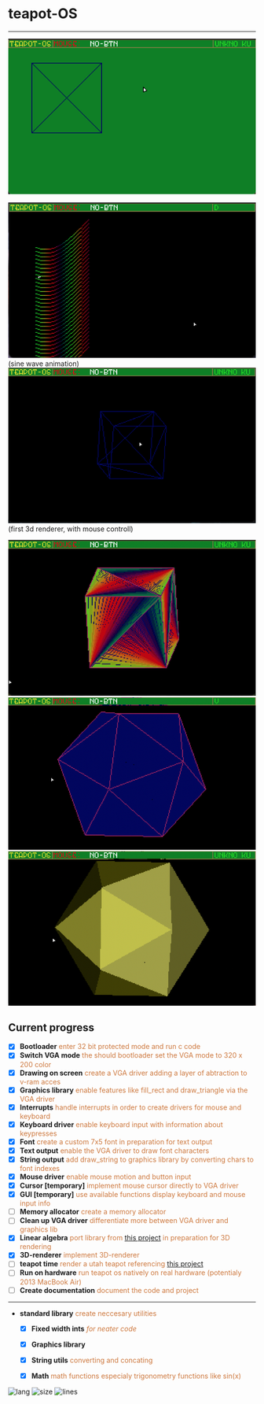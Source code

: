 # teapot-OS
---

![Application preview](https://github.com/BjorneEk/teapot-os/blob/master/docs/teapot-os-1.png)

![Application preview 2](https://github.com/BjorneEk/teapot-os/blob/master/docs/teapot-os-2.png)
(sine wave animation)
![Application preview 3](https://github.com/BjorneEk/teapot-os/blob/master/docs/teapot-os-3.png)
(first 3d renderer, with mouse controll)

![Application preview 4](https://github.com/BjorneEk/teapot-os/blob/master/docs/teapot-os-4.png)
![Application preview 5](https://github.com/BjorneEk/teapot-os/blob/master/docs/teapot-os-5.png)
![Application preview 6](https://github.com/BjorneEk/teapot-os/blob/master/docs/teapot-os-6.png)

## Current progress
- [x] **Bootloader** <span style="color:rgb(205, 120,62)"> enter 32 bit protected mode and run c code</span>
- [x] **Switch VGA mode** <span style="color:rgb(205, 120,62)">the should bootloader set the VGA mode to 320 x 200 color</span>
- [x] **Drawing on screen** <span style="color:rgb(205, 120,62)"> create a VGA driver adding a layer of abtraction to v-ram acces</span>
- [x] **Graphics library** <span style="color:rgb(205, 120,62)">enable features like fill_rect and draw_triangle via the VGA driver</span>
- [x] **Interrupts** <span style="color:rgb(205, 120,62)">handle interrupts in order to create drivers for mouse and keyboard</span>
- [x] **Keyboard driver** <span style="color:rgb(205, 120,62)"> enable keyboard input with information about keypresses</span>
- [x] **Font** <span style="color:rgb(205, 120,62)">create a custom 7x5 font in preparation for text output</span>
- [x] **Text output** <span style="color:rgb(205, 120,62)">enable the VGA driver to draw font characters</span>
- [x] **String output** <span style="color:rgb(205, 120,62)">add draw_string to graphics library  by converting chars to font indexes</span>
- [x] **Mouse driver** <span style="color:rgb(205, 120,62)">enable mouse motion and button input</span>
- [x] **Cursor [temporary]** <span style="color:rgb(205, 120,62)">implement mouse cursor directly to VGA driver</span>
- [x] **GUI [temporary]** <span style="color:rgb(205, 120,62)">use available functions display keyboard and mouse input info</span>
- [ ] **Memory allocator** <span style="color:rgb(205, 120,62)">create a memory allocator</span>
- [ ] **Clean up VGA driver** <span style="color:rgb(205, 120,62)"> differentiate more between VGA driver and graphics lib</span>
- [x] **Linear algebra** <span style="color:rgb(205, 120,62)"> port library from [this project](https://github.com/BjorneEk/3d-graphics) in preparation for 3D rendering</span>
- [x] **3D-renderer** <span style="color:rgb(205, 120,62)"> implement 3D-renderer </span>
- [ ] **teapot time** <span style="color:rgb(205, 120,62)"> render a utah teapot referencing [this project](https://github.com/BjorneEk/3d-graphics) </span>
- [ ] **Run on hardware** <span style="color:rgb(205, 120,62)"> run teapot os natively on real hardware (potentialy 2013 MacBook Air) </span>
- [ ] **Create documentation** <span style="color:rgb(205, 120,62)"> document the code and project</span>
---
- **standard library** <span style="color:rgb(205, 120,62)">create neccesary utilities</span>
	- [x] **Fixed width ints** <span style="color:rgb(205, 120,62)"> *for neater code* </span>
	- [x] **Graphics library** <span style="color:rgb(205, 120,62)"> </span>
	- [x] **String utils** <span style="color:rgb(205, 120,62)"> converting and concating </span>
	- [x] **Math** <span style="color:rgb(205, 120,62)"> math functions especialy trigonometry functions like sin(x)</span>



<img alt="lang" src="https://img.shields.io/github/languages/top/bjorneek/teapot-os"/>
<img alt="size" src="https://img.shields.io/github/repo-size/bjorneek/teapot-os"/>
<img alt="lines" src="https://img.shields.io/tokei/lines/github/bjorneek/teapot-os"/>
